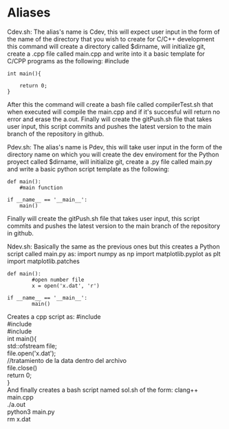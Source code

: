 # Aliases
Cdev.sh: The alias's name is Cdev, this will expect user input in the form of the name of the directory that you wish to create for C/C++ development
this command will create a directory called $dirname, will initialize git, create a .cpp file called main.cpp and write into it a basic template for 
C/CPP programs as the following:
	#include <iostream>
	
	int main(){
		
		return 0;
	}
After this the command will create a bash file called compilerTest.sh that when executed will compile the main.cpp and if it's succesful will return no error and 
erase the a.out.
Finally will create the gitPush.sh file that takes user input, this script commits and pushes the latest version to the main branch of the repository in github.


Pdev.sh: The alias's name is Pdev, this will take user input in the form of the directory name on which you will create the dev enviroment for the Python proyect
called $dirname, will initialize git, create a .py file called main.py and write a basic python script template as the following:
	
	def main():
		#main function

	if __name__ == '__main__':
		main()
Finally will create the gitPush.sh file that takes user input, this script commits and pushes the latest version to the main branch of the repository in github.

Ndev.sh: Basically the same as the previous ones but this creates a Python script called main.py as:
	import numpy as np
	import matplotlib.pyplot as plt
	import matplotlib.patches
 
	def main():
        	#open number file
        	x = open('x.dat', 'r')

	if __name__ == '__main__':
        	main()
Creates a cpp script as:
	#include <iostream>                                                              
	#include <fstream>                                                                                                                                                                                                                                                             
	#include <cmath>                                                                                                                                                                                                                                                               
	int main(){                                                                                                                                                                                                                                                                    
        	std::ofstream file;                                                                                                                                                                                                                                                    
        	file.open('x.dat');                                                                                                                                                                                                                                                    
        	//tratamiento de la data dentro del archivo                                                                                                                                                                                                                            
        	file.close()                                                                                                                                                                                                                                                           
        	return 0;                                                                                                                                                                                                                                                              
	}  
And finally creates a bash script named sol.sh of the form:
	clang++ main.cpp                                                                                                                                                                                                                                                               
	./a.out                                                                                                                                                                                                                                                                        
	python3 main.py                                                                                                                                                                                                                                                                
	rm x.dat  
